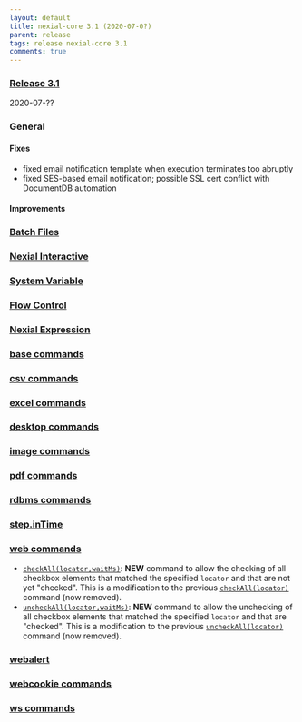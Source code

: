 ```yaml
---
layout: default
title: nexial-core 3.1 (2020-07-0?)
parent: release
tags: release nexial-core 3.1
comments: true
---
```


### <a href="https://github.com/nexiality/nexial-core/releases/tag/nexial-core-v3.1_???" class="external-link" target="_nexial_link">Release 3.1</a>
2020-07-??


### General
#### Fixes
- fixed email notification template when execution terminates too abruptly
- fixed SES-based email notification; possible SSL cert conflict with DocumentDB automation 
#### Improvements
  
   
### [Batch Files](../userguide/BatchFiles)


### [Nexial Interactive](../interactive)


### [System Variable](../systemvars)


### [Flow Control](../flowcontrols)


### [Nexial Expression](../expressions)


### [base commands](../commands/base)


### [csv commands](../commands/csv)


### [excel commands](../commands/excel)


### [desktop commands](../commands/desktop)


### [image commands](../commands/image)


### [pdf commands](../commands/pdf)


### [rdbms commands](../commands/rdbms)


### [step.inTime](../commands/step.inTime) 


### [web commands](../commands/web)
- [`checkAll(locator,waitMs)`](../commands/web/checkAll(locator,waitMs)): **NEW** command to allow the checking of all 
  checkbox elements that matched the specified `locator` and that are not yet "checked". This is a modification to
  the previous [`checkAll(locator)`](../commands/web/checkAll(locator)) command (now removed).
- [`uncheckAll(locator,waitMs)`](../commands/web/uncheckAll(locator,waitMs)): **NEW** command to allow the unchecking of 
  all checkbox elements that matched the specified `locator` and that are "checked". This is a modification to
  the previous [`uncheckAll(locator)`](../commands/web/checkAll(locator)) command (now removed).


### [webalert](../commands/webalert)


### [webcookie commands](../commands/webcookie)


### [ws commands](../commands/ws)
